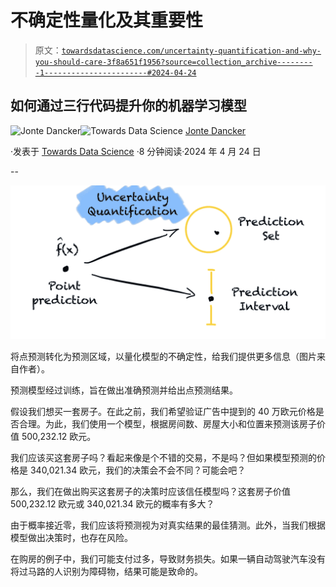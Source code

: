 # 不确定性量化及其重要性

> 原文：[`towardsdatascience.com/uncertainty-quantification-and-why-you-should-care-3f8a651f1956?source=collection_archive---------1-----------------------#2024-04-24`](https://towardsdatascience.com/uncertainty-quantification-and-why-you-should-care-3f8a651f1956?source=collection_archive---------1-----------------------#2024-04-24)

## 如何通过三行代码提升你的机器学习模型

[](https://medium.com/@jodancker?source=post_page---byline--3f8a651f1956--------------------------------)![Jonte Dancker](https://medium.com/@jodancker?source=post_page---byline--3f8a651f1956--------------------------------)[](https://towardsdatascience.com/?source=post_page---byline--3f8a651f1956--------------------------------)![Towards Data Science](https://towardsdatascience.com/?source=post_page---byline--3f8a651f1956--------------------------------) [Jonte Dancker](https://medium.com/@jodancker?source=post_page---byline--3f8a651f1956--------------------------------)

·发表于 [Towards Data Science](https://towardsdatascience.com/?source=post_page---byline--3f8a651f1956--------------------------------) ·8 分钟阅读·2024 年 4 月 24 日

--

![](img/9710ae12cfd78c9a979b1fcbdd323520.png)

将点预测转化为预测区域，以量化模型的不确定性，给我们提供更多信息（图片来自作者）。

预测模型经过训练，旨在做出准确预测并给出点预测结果。

假设我们想买一套房子。在此之前，我们希望验证广告中提到的 40 万欧元价格是否合理。为此，我们使用一个模型，根据房间数、房屋大小和位置来预测该房子价值 500,232.12 欧元。

我们应该买这套房子吗？看起来像是个不错的交易，不是吗？但如果模型预测的价格是 340,021.34 欧元，我们的决策会不会不同？可能会吧？

那么，我们在做出购买这套房子的决策时应该信任模型吗？这套房子价值 500,232.12 欧元或 340,021.34 欧元的概率有多大？

由于概率接近零，我们应该将预测视为对真实结果的最佳猜测。此外，当我们根据模型做出决策时，也存在风险。

在购房的例子中，我们可能支付过多，导致财务损失。如果一辆自动驾驶汽车没有将过马路的人识别为障碍物，结果可能是致命的。
